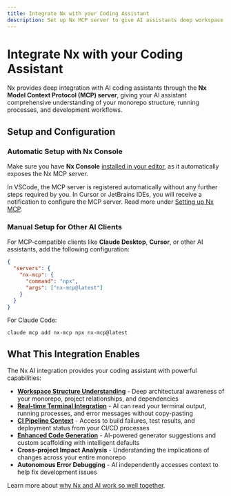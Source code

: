 ```yaml
---
title: Integrate Nx with your Coding Assistant
description: Set up Nx MCP server to give AI assistants deep workspace context, terminal integration, and enhanced development capabilities.
---
```


# Integrate Nx with your Coding Assistant

Nx provides deep integration with AI coding assistants through the **Nx Model Context Protocol (MCP) server**, giving your AI assistant comprehensive understanding of your monorepo structure, running processes, and development workflows.

## Setup and Configuration

### Automatic Setup with Nx Console

Make sure you have **Nx Console** [installed in your editor](/getting-started/editor-setup), as it automatically exposes the Nx MCP server.

In VSCode, the MCP server is registered automatically without any further steps required by you. In Cursor or JetBrains IDEs, you will receive a notification to configure the MCP server. Read more under [Setting up Nx MCP](/features/enhance-AI#setting-up-nx-mcp).

### Manual Setup for Other AI Clients

For MCP-compatible clients like **Claude Desktop**, **Cursor**, or other AI assistants, add the following configuration:

```json {% fileName="mcp.json" %}
{
  "servers": {
    "nx-mcp": {
      "command": "npx",
      "args": ["nx-mcp@latest"]
    }
  }
}
```

For Claude Code:

```shell
claude mcp add nx-mcp npx nx-mcp@latest
```

## What This Integration Enables

The Nx AI integration provides your coding assistant with powerful capabilities:

- **[Workspace Structure Understanding](/blog/nx-mcp-vscode-copilot)** - Deep architectural awareness of your monorepo, project relationships, and dependencies
- **[Real-time Terminal Integration](/blog/nx-terminal-integration-ai)** - AI can read your terminal output, running processes, and error messages without copy-pasting
- **[CI Pipeline Context](/blog/nx-editor-ci-llm-integration)** - Access to build failures, test results, and deployment status from your CI/CD processes
- **[Enhanced Code Generation](/blog/nx-generators-ai-integration)** - AI-powered generator suggestions and custom scaffolding with intelligent defaults
- **Cross-project Impact Analysis** - Understanding the implications of changes across your entire monorepo
- **Autonomous Error Debugging** - AI independently accesses context to help fix development issues

Learn more about [why Nx and AI work so well together](/blog/nx-and-ai-why-they-work-together).
